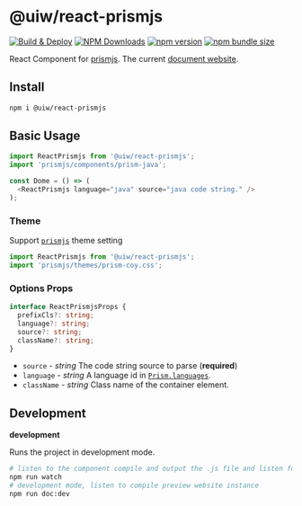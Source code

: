 @uiw/react-prismjs
===
<!--dividing-->

[![Build & Deploy](https://github.com/uiwjs/react-prismjs/actions/workflows/ci.yml/badge.svg)](https://github.com/uiwjs/react-prismjs/actions/workflows/ci.yml)
[![NPM Downloads](https://img.shields.io/npm/dm/@uiw/react-prismjs.svg?style=flat)](https://www.npmjs.com/package/@uiw/react-prismjs)
[![npm version](https://img.shields.io/npm/v/@uiw/react-prismjs.svg)](https://www.npmjs.com/package/@uiw/react-prismjs)
[![npm bundle size](https://img.shields.io/bundlephobia/minzip/@uiw/react-prismjs.svg)](https://bundlephobia.com/result?p=@uiw/react-prismjs)

React Component for [prismjs](https://github.com/PrismJS/prism). The current [document website](https://uiwjs.github.io/react-prismjs/).

## Install

```bash
npm i @uiw/react-prismjs
```

## Basic Usage

```js
import ReactPrismjs from '@uiw/react-prismjs';
import 'prismjs/components/prism-java';

const Dome = () => (
  <ReactPrismjs language="java" source="java code string." />
);
```

### Theme

Support [`prismjs`](https://github.com/PrismJS/prism/tree/master/themes) theme setting

```js
import ReactPrismjs from '@uiw/react-prismjs';
import 'prismjs/themes/prism-coy.css';
```

### Options Props

```typescript
interface ReactPrismjsProps {
  prefixCls?: string;
  language?: string;
  source?: string;
  className?: string;
}
```

- `source` - _string_ The code string source to parse (**required**)
- `language` - _string_ A language id in [`Prism.languages`](https://github.com/PrismJS/prism/blob/388ad996c4b576205de4d4feda69202bd26c1345/components.json).
- `className` - _string_ Class name of the container element.

## Development

**development**

Runs the project in development mode.  

```bash
# listen to the component compile and output the .js file and listen for compilation output type .d.ts file
npm run watch
# development mode, listen to compile preview website instance
npm run doc:dev
```
